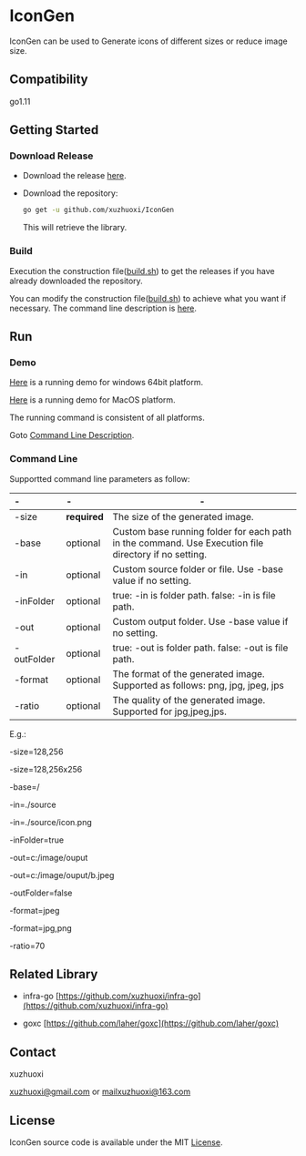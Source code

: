 # IconGen
IconGen can be used to Generate icons of different sizes or reduce image size.

## Compatibility
go1.11

## Getting Started

### Download Release

- Download the release [here](https://github.com/xuzhuoxi/IconGen/releases).

- Download the repository:

	```sh
	go get -u github.com/xuzhuoxi/IconGen
	```
	
	This will retrieve the library.

### Build

Execution the construction file([build.sh](/build/build.sh)) to get the releases if you have already downloaded the repository.

You can modify the construction file([build.sh](/build/build.sh)) to achieve what you want if necessary. The command line description is [here](https://github.com/laher/goxc).

## Run

### Demo

[Here](/demo/win) is a running demo for windows 64bit platform.

[Here](/demo/macOS) is a running demo for MacOS platform.

The running command is consistent of all platforms.

Goto <a href="#command-line">Command Line Description</a>.

### Command Line

Supportted command line parameters as follow:

| -       | -            | -                                                            |
| :------ | :----------- | ------------------------------------------------------------ |
| -size   | **required** | The size of the generated image.                             |
| -base   | optional     | Custom base running folder for each path in the command. Use Execution file directory if no setting. |
| -in     | optional     | Custom source folder or file. Use -base value if no setting. |
| -inFolder     | optional     | true: -in is folder path. false: -in is file path. |
| -out    | optional     | Custom output folder. Use -base value if no setting.         |
| -outFolder     | optional     | true: -out is folder path. false: -out is file path. |
| -format | optional     | The format of the generated image. Supported as follows: png, jpg, jpeg, jps |
| -ratio  | optional     | The quality of the generated image. Supported for jpg,jpeg,jps. |

E.g.:

-size=128,256

-size=128,256x256

-base=/

-in=./source

-in=./source/icon.png

-inFolder=true

-out=c:/image/ouput

-out=c:/image/ouput/b.jpeg

-outFolder=false

-format=jpeg

-format=jpg,png

-ratio=70

## Related Library

- infra-go [https://github.com/xuzhuoxi/infra-go](https://github.com/xuzhuoxi/infra-go)

- goxc [https://github.com/laher/goxc](https://github.com/laher/goxc) 

## Contact

xuzhuoxi 

<xuzhuoxi@gmail.com> or <mailxuzhuoxi@163.com>

## License
IconGen source code is available under the MIT [License](/LICENSE).


